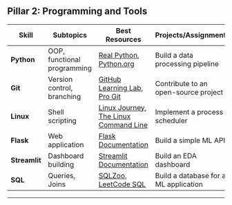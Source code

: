 ## Pillar 2: Programming and Tools

| Skill | Subtopics | Best Resources | Projects/Assignments | Evaluation Criteria |
|-------|-----------|-----------------|----------------------|---------------------|
| **Python** | OOP, functional programming | [Real Python](https://realpython.com), [Python.org](https://docs.python.org/3/tutorial/) | Build a data processing pipeline | Code review |
| **Git** | Version control, branching | [GitHub Learning Lab](https://lab.github.com/), [Pro Git](https://git-scm.com/book/en/v2) | Contribute to an open-source project | Code review |
| **Linux** | Shell scripting | [Linux Journey](https://linuxjourney.com), [The Linux Command Line](http://linuxcommand.org/tlcl.php) | Implement a process scheduler | Practical test |
| **Flask** | Web application | [Flask Documentation](https://flask.palletsprojects.com/en/2.0.x/) | Build a simple ML API | Code review |
| **Streamlit** | Dashboard building | [Streamlit Documentation](https://docs.streamlit.io) | Build an EDA dashboard | Code review |
| **SQL** | Queries, Joins | [SQLZoo](https://sqlzoo.net/), [LeetCode SQL](https://leetcode.com/problemset/database/) | Build a database for an ML application | Project review |

---
